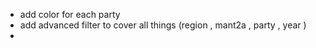 - add color for each party 
- add advanced filter to cover all things (region , mant2a , party , year )
- 